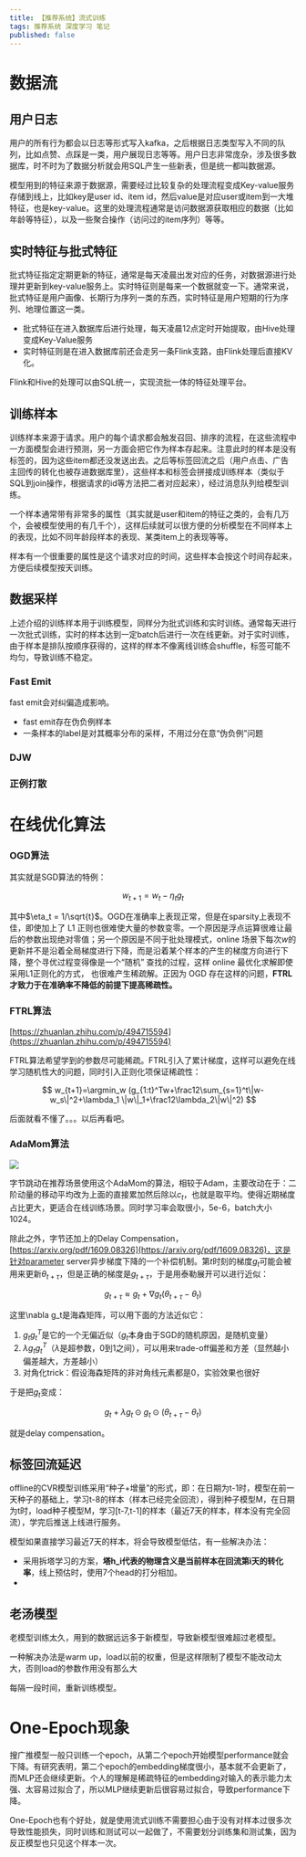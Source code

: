 ```yaml
---
title: 【推荐系统】流式训练
tags: 推荐系统 深度学习 笔记
published: false
---
```



# 数据流

## 用户日志

用户的所有行为都会以日志等形式写入kafka，之后根据日志类型写入不同的队列，比如点赞、点踩是一类，用户展现日志等等。用户日志非常庞杂，涉及很多数据库，时不时为了数据分析就会用SQL产生一些新表，但是统一都叫数据源。

模型用到的特征来源于数据源，需要经过比较复杂的处理流程变成Key-value服务存储到线上，比如key是user id、item id，然后value是对应user或item到一大堆特征，也是key-value。这里的处理流程通常是访问数据源获取相应的数据（比如年龄等特征），以及一些聚合操作（访问过的item序列）等等。

## 实时特征与批式特征

批式特征指定定期更新的特征，通常是每天凌晨出发对应的任务，对数据源进行处理并更新到key-value服务上。实时特征则是每来一个数据就变一下。通常来说，批式特征是用户画像、长期行为序列一类的东西，实时特征是用户短期的行为序列、地理位置这一类。

- 批式特征在进入数据库后进行处理，每天凌晨12点定时开始提取，由Hive处理变成Key-Value服务
- 实时特征则是在进入数据库前还会走另一条Flink支路，由Flink处理后直接KV化。

Flink和Hive的处理可以由SQL统一，实现流批一体的特征处理平台。

## 训练样本

训练样本来源于请求。用户的每个请求都会触发召回、排序的流程，在这些流程中一方面模型会进行预测，另一方面会把它作为样本存起来。注意此时的样本是没有标签的，因为这些item都还没发送出去。之后等标签回流之后（用户点击、广告主回传的转化也被存进数据库里），这些样本和标签会拼接成训练样本（类似于SQL到join操作，根据请求的id等方法把二者对应起来），经过消息队列给模型训练。

一个样本通常带有非常多的属性（其实就是user和item的特征之类的，会有几万个，会被模型使用的有几千个），这样后续就可以很方便的分析模型在不同样本上的表现，比如不同年龄段样本的表现、某类item上的表现等等。

样本有一个很重要的属性是这个请求对应的时间，这些样本会按这个时间存起来，方便后续模型按天训练。

## 数据采样

上述介绍的训练样本用于训练模型，同样分为批式训练和实时训练。通常每天进行一次批式训练，实时的样本达到一定batch后进行一次在线更新。对于实时训练，由于样本是排队按顺序获得的，这样的样本不像离线训练会shuffle，标签可能不均匀，导致训练不稳定。

### Fast Emit

fast emit会对纠偏造成影响。

- fast emit存在伪负例样本
- 一条样本的label是对其概率分布的采样，不用过分在意“伪负例”问题

### DJW

### 正例打散

# 在线优化算法

### OGD算法

其实就是SGD算法的特例：

$$
w_{t+1}=w_t-\eta_tg_t
$$

其中$\eta_t = 1/\sqrt{t}$。OGD在准确率上表现正常，但是在sparsity上表现不佳，即使加上了 L1 正则也很难使大量的参数变零。一个原因是浮点运算很难让最后的参数出现绝对零值；另一个原因是不同于批处理模式，online 场景下每次$w$的更新并不是沿着全局梯度进行下降，而是沿着某个样本的产生的梯度方向进行下降，整个寻优过程变得像是一个“随机” 查找的过程，这样 online 最优化求解即使采用L1正则化的方式， 也很难产生稀疏解。正因为 OGD 存在这样的问题，**FTRL 才致力于在准确率不降低的前提下提高稀疏性。**

### FTRL算法

[https://zhuanlan.zhihu.com/p/494715594](https://zhuanlan.zhihu.com/p/494715594)

FTRL算法希望学到的参数尽可能稀疏。FTRL引入了累计梯度，这样可以避免在线学习随机性大的问题，同时引入正则化项保证稀疏性：

$$
w_{t+1}=\argmin_w (g_{1:t}^Tw+\frac12\sum_{s=1}^t\|w-w_s\|^2+\lambda_1 \|w\|_1+\frac12\lambda_2\|w\|^2)
$$

后面就看不懂了。。。以后再看吧。

### AdaMom算法

![](https://secure2.wostatic.cn/static/3i5g9fEaZTvFHphmbzGazB/image.png?auth_key=1747997242-t51u3g6d1Qhp8Y2aJtwdTJ-0-9cb25321cce33dcd1132fd5bdb86edf7)



字节跳动在推荐场景使用这个AdaMom的算法，相较于Adam，主要改动在于：二阶动量的移动平均改为上面的直接累加然后除以$c_t$，也就是取平均。使得近期梯度占比更大，更适合在线训练场景。同时学习率会取很小，5e-6，batch大小1024。

除此之外，字节还加上的Delay Compensation，[https://arxiv.org/pdf/1609.08326](https://arxiv.org/pdf/1609.08326)，这是针对parameter server异步梯度下降的一个补偿机制。第$t$时刻的梯度$g_t$可能会被用来更新$\theta_{t+\tau}$，但是正确的梯度是$g_{t+\tau}$，于是用泰勒展开可以进行近似：

$$
g_{t+\tau}\approx g_t+\nabla g_t(\theta_{t+\tau}-\theta_t)
$$

这里\nabla g_t是海森矩阵，可以用下面的方法近似它：

1. $g_tg_t^T$是它的一个无偏近似（$g_t$本身由于SGD的随机原因，是随机变量）
2. $\lambda g_tg_t^T$（$\lambda$是超参数，0到1之间），可以用来trade-off偏差和方差（显然越小偏差越大，方差越小）
3. 对角化trick：假设海森矩阵的非对角线元素都是0，实验效果也很好

于是把$g_t$变成：

$$
g_t+\lambda g_t\odot g_t\odot(\theta_{t+\tau}-\theta_t)
$$

就是delay compensation。

## 标签回流延迟

offline的CVR模型训练采用“种子+增量”的形式，即：在日期为t-1时，模型在前一天种子的基础上，学习t-8的样本（样本已经完全回流），得到种子模型M，在日期为t时，load种子模型M，学习[t-7,t-1]的样本（最近7天的样本，样本没有完全回流），学完后推送上线进行服务。

模型如果直接学习最近7天的样本，将会导致模型低估，有一些解决办法：

- 采用拆塔学习的方案，**塔h_i代表的物理含义是当前样本在回流第i天的转化率**，线上预估时，使用7个head的打分相加。
- 

## 老汤模型

老模型训练太久，用到的数据远远多于新模型，导致新模型很难超过老模型。

一种解决办法是warm up，load以前的权重，但是这样限制了模型不能改动太大，否则load的参数作用没有那么大

每隔一段时间，重新训练模型。

# One-Epoch现象

搜广推模型一般只训练一个epoch，从第二个epoch开始模型performance就会下降。有研究表明，第二个epoch的embedding梯度很小，基本就不会更新了，而MLP还会继续更新。个人的理解是稀疏特征的embedding对输入的表示能力太强、太容易过拟合了，所以MLP继续更新后很容易过拟合，导致performance下降。

One-Epoch也有个好处，就是使用流式训练不需要担心由于没有对样本过很多次导致性能损失，同时训练和测试可以一起做了，不需要划分训练集和测试集，因为反正模型也只见这个样本一次。
